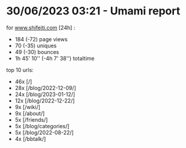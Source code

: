 # 30/06/2023 03:21 - Umami report
for www.shifeiti.com [24h] :

 - 184 (-72) page views
 - 70 (-35) uniques
 - 49 (-30) bounces
 - 1h 45' 10'' (-4h 7' 38'') totaltime


top 10 urls:
 - 46x [/]
 - 28x [/blog/2022-12-09/]
 - 24x [/blog/2023-01-12/]
 - 12x [/blog/2022-12-22/]
 - 9x [/wiki/]
 - 9x [/about/]
 - 5x [/friends/]
 - 5x [/blog/categories/]
 - 5x [/blog/2022-08-22/]
 - 4x [/bbtalk/]


